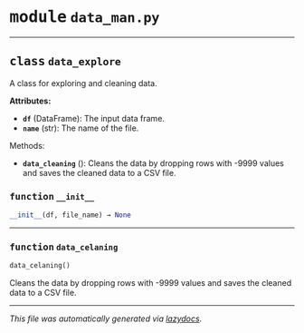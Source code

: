 <!-- markdownlint-disable -->

# <kbd>module</kbd> `data_man.py`






---

## <kbd>class</kbd> `data_explore`
A class for exploring and cleaning data. 



**Attributes:**
 
 - <b>`df`</b> (DataFrame):  The input data frame. 
 - <b>`name`</b> (str):  The name of the file. 

Methods: 
 - <b>`data_cleaning`</b> ():  Cleans the data by dropping rows with -9999 values and saves the cleaned data to a CSV file. 

### <kbd>function</kbd> `__init__`

```python
__init__(df, file_name) → None
```








---

### <kbd>function</kbd> `data_celaning`

```python
data_celaning()
```

Cleans the data by dropping rows with -9999 values and saves the cleaned data to a CSV file. 




---

_This file was automatically generated via [lazydocs](https://github.com/ml-tooling/lazydocs)._
